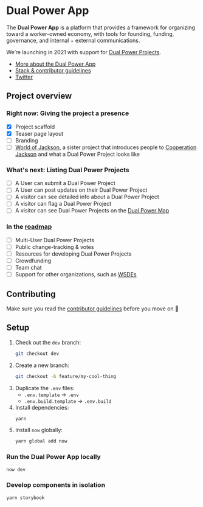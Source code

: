# Dual Power App

The **Dual Power App** is a platform that provides a framework for organizing toward a worker-owned economy, with tools for founding, funding, governance, and internal + external communications.

We’re launching in 2021 with support for [Dual Power Projects](https://github.com/BSA-US/dual-power-app/wiki/Dual-power-project).

* [More about the Dual Power App](https://github.com/BSA-US/dual-power-app/wiki/Dual-Power-App)
* [Stack & contributor guidelines](https://github.com/BSA-US/dual-power-app/blob/master/CONTRIBUTING.md)
* [Twitter](https://twitter.com/DualPowerApp)

## Project overview

### Right now: Giving the project a presence

- [x] Project scaffold
- [x] Teaser page layout
- [ ] Branding
- [ ] [World of Jackson](https://github.com/BSA-US/world-of-jackson), a sister project that introduces people to [Cooperation Jackson](https://github.com/BSA-US/dual-power-app/wiki/Cooperation-Jackson) and what a Dual Power Project looks like

### What's next: Listing Dual Power Projects

- [ ] A User can submit a Dual Power Project
- [ ] A User can post updates on their Dual Power Project
- [ ] A visitor can see detailed info about a Dual Power Project
- [ ] A visitor can flag a Dual Power Project
- [ ] A visitor can see Dual Power Projects on the [Dual Power Map](https://github.com/BSA-US/dual-power-app/wiki/Dual-Power-Map)

### In the [roadmap](https://github.com/BSA-US/dual-power-app/projects/6)

- [ ] Multi-User Dual Power Projects
- [ ] Public change-tracking & votes
- [ ] Resources for developing Dual Power Projects
- [ ] Crowdfunding
- [ ] Team chat
- [ ] Support for other organizations, such as [WSDEs](https://github.com/BSA-US/dual-power-app/wiki/Worker-self‐directed-enterprise)

## Contributing

Make sure you read the [contributor guidelines](https://github.com/BSA-US/dual-power-app/blob/master/CONTRIBUTING.md) before you move on :slightly_smiling_face:

## Setup

1. Check out the `dev` branch:
    ```sh
    git checkout dev
    ```
2. Create a new branch:
    ```sh
    git checkout -b feature/my-cool-thing
    ```
3. Duplicate the `.env` files:
    - `.env.template` → `.env`
    - `.env.build.template` → `.env.build`
4. Install dependencies:
    ```sh
    yarn
    ```
5. Install `now` globally:
    ```sh
    yarn global add now
    ```

### Run the Dual Power App locally

```sh
now dev
```

### Develop components in isolation

```sh
yarn storybook
```
